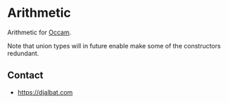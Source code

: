 # Arithmetic

Arithmetic for [Occam](https://occam.science).

Note that union types will in future enable make some of the constructors redundant.

## Contact

* https://djalbat.com
